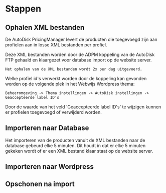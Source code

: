 Stappen
=====

Ophalen XML bestanden
------------
De AutoDisk PricingManager levert de producten die toegevoegd zijn aan profielen aan in losse XML bestanden per profiel. 

Deze XML bestanden worden door de ADPM koppeling van de AutoDisk FTP gehaald en klaargezet voor database import op de website server. 

`Het ophalen van de XML bestanden wordt 2x per dag uitgevoerd.`

Welke profiel id's verwerkt worden door de koppeling kan gevonden worden op de volgende plek in het Webwijs Wordpress thema:

```console
Beheeromgeving -> Thema instellingen -> AutoDisk instellingen -> Geaccepteerde label ID's
```

Door de waarde van het veld 'Geaccepteerde label ID's' te wijzigen kunnen er profielen toegevoegd of verwijderd worden.

Importeren naar Database
----------------
Het importeren van de producten vanuit de XML bestanden naar de database gebeurd elke 5 minuten. Dit houdt in dat er elke 5 minuten gekeken wordt of er een XML bestand klaar staat op de website server.

Importeren naar Wordpress
----------------

Opschonen na import
----------------
